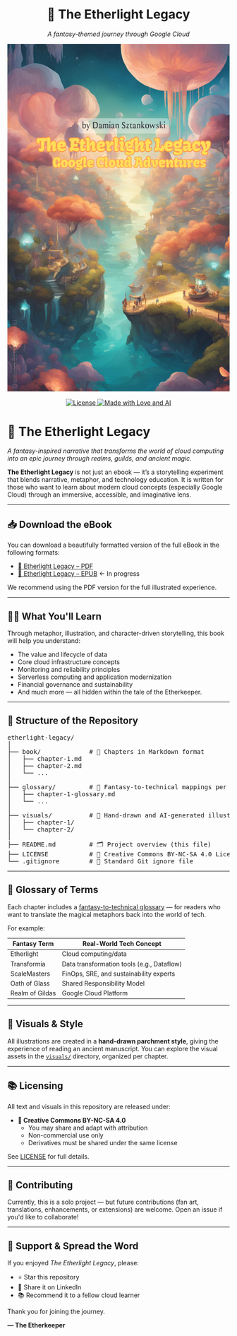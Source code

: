 <h1 align="center">🌌 The Etherlight Legacy</h1>

<p align="center"><i>A fantasy-themed journey through Google Cloud</i></p>

<p align="center">
  <img src="./visuals/The%20Etherlight%20Legacy%20Google%20Cloud%20Adventures%20-%20Cover.png" alt="Book Cover" width="600"/>
</p>

<p align="center">
  <a href="https://creativecommons.org/licenses/by-nc-sa/4.0/">
    <img src="https://img.shields.io/badge/License-CC%20BY--NC--SA%204.0-lightgrey.svg" alt="License"/>
  </a>
  <a href="https://github.com/yourusername/etherlight-legacy">
    <img src="https://img.shields.io/badge/Made%20with-%E2%99%A5%20and%20AI-ff69b4.svg" alt="Made with Love and AI"/>
  </a>
</p>



# 🌌 The Etherlight Legacy

*A fantasy-inspired narrative that transforms the world of cloud computing into an epic journey through realms, guilds, and ancient magic.*

**The Etherlight Legacy** is not just an ebook — it’s a storytelling experiment that blends narrative, metaphor, and technology education. It is written for those who want to learn about modern cloud concepts (especially Google Cloud) through an immersive, accessible, and imaginative lens.

---

## 📥 Download the eBook

You can download a beautifully formatted version of the full eBook in the following formats:

- [📘 Etherlight Legacy – PDF]([./dist/etherlight-legacy.pdf](https://github.com/damian-sztankowski/The-Etherlight-Legacy-Google-Cloud-Adventures/releases/tag/v1.3pdf))
- [📗 Etherlight Legacy – EPUB]() <- In progress

We recommend using the PDF version for the full illustrated experience.

---

## 🧙‍♀️ What You'll Learn

Through metaphor, illustration, and character-driven storytelling, this book will help you understand:

- The value and lifecycle of data
- Core cloud infrastructure concepts
- Monitoring and reliability principles
- Serverless computing and application modernization
- Financial governance and sustainability
- And much more — all hidden within the tale of the Etherkeeper.

---

## 🧰 Structure of the Repository
<pre>
etherlight-legacy/
│
├── book/             # 📖 Chapters in Markdown format
│   ├── chapter-1.md
│   ├── chapter-2.md
│   └── ...
│
├── glossary/         # 📜 Fantasy-to-technical mappings per chapter
│   ├── chapter-1-glossary.md
│   └── ...
│
├── visuals/          # 🎨 Hand-drawn and AI-generated illustrations
│   ├── chapter-1/
│   └── chapter-2/
│
├── README.md         # 🗂️ Project overview (this file)
├── LICENSE           # 📘 Creative Commons BY-NC-SA 4.0 License
└── .gitignore        # 🚫 Standard Git ignore file
</pre>


---

## 📜 Glossary of Terms

Each chapter includes a [fantasy-to-technical glossary](./glossary) — for readers who want to translate the magical metaphors back into the world of tech.

For example:

| Fantasy Term     | Real-World Tech Concept            |
|------------------|------------------------------------|
| Etherlight       | Cloud computing/data               |
| Transformia      | Data transformation tools (e.g., Dataflow) |
| ScaleMasters     | FinOps, SRE, and sustainability experts |
| Oath of Glass    | Shared Responsibility Model        |
| Realm of Gildas  | Google Cloud Platform              |

---

## 🎨 Visuals & Style

All illustrations are created in a **hand-drawn parchment style**, giving the experience of reading an ancient manuscript. You can explore the visual assets in the [`visuals/`](./visuals) directory, organized per chapter.

---

## 📚 Licensing

All text and visuals in this repository are released under:

- **📘 Creative Commons BY-NC-SA 4.0**
  - You may share and adapt with attribution
  - Non-commercial use only
  - Derivatives must be shared under the same license

See [LICENSE](./LICENSE) for full details.

---

## 🤝 Contributing

Currently, this is a solo project — but future contributions (fan art, translations, enhancements, or extensions) are welcome. Open an issue if you'd like to collaborate!

---

## 🧡 Support & Spread the Word

If you enjoyed *The Etherlight Legacy*, please:

- ⭐ Star this repository
- 💬 Share it on LinkedIn
- 📚 Recommend it to a fellow cloud learner

Thank you for joining the journey.

**— The Etherkeeper**
